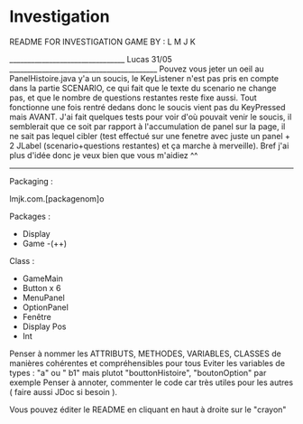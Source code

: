 # Investigation

README FOR INVESTIGATION GAME BY : L M J K


________________________________ Lucas 31/05 _________________________________________
Pouvez vous jeter un oeil au PanelHistoire.java y'a un soucis, le KeyListener n'est pas pris en compte dans la partie SCENARIO, ce qui fait que le texte du scenario ne change pas, et que le nombre de questions restantes reste fixe aussi. Tout fonctionne une fois rentré dedans donc le soucis vient pas du KeyPressed mais AVANT. J'ai fait quelques tests pour voir d'où pouvait venir le soucis, il semblerait que ce soit par rapport à l'accumulation de panel sur la page, il ne sait pas lequel cibler (test effectué sur une fenetre avec juste un panel + 2 JLabel (scenario+questions restantes) et ça marche à merveille). Bref j'ai plus d'idée donc je veux bien que vous m'aidiez ^^ 

_______________________________________________________________________________________

Packaging : 

lmjk.com.[packagenom]o

Packages :
  - Display
  - Game
  -(++)
  
Class :
  - GameMain
  - Button x 6
  - MenuPanel
  - OptionPanel
  - Fenêtre
  - Display Pos
  - Int
  
Penser à nommer les ATTRIBUTS, METHODES, VARIABLES, CLASSES de manières cohérentes et compréhensibles pour tous
Eviter les variables de types : "a" ou " b1" mais plutot "bouttonHistoire", "boutonOption" par exemple
Penser à annoter, commenter le code car très utiles pour les autres ( faire aussi JDoc si besoin ).

Vous pouvez éditer le README en cliquant en haut à droite sur le "crayon"
